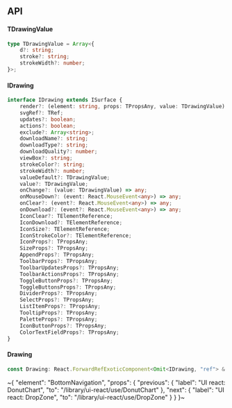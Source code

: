 

## API

#### TDrawingValue

```ts
type TDrawingValue = Array<{
    d?: string;
    stroke?: string;
    strokeWidth?: number;
}>;
```

#### IDrawing

```ts
interface IDrawing extends ISurface {
    render?: (element: string, props: TPropsAny, value: TDrawingValue) => TElement;
    svgRef?: TRef;
    updates?: boolean;
    actions?: boolean;
    exclude?: Array<string>;
    downloadName?: string;
    downloadType?: string;
    downloadQuality?: number;
    viewBox?: string;
    strokeColor?: string;
    strokeWidth?: number;
    valueDefault?: TDrawingValue;
    value?: TDrawingValue;
    onChange?: (value: TDrawingValue) => any;
    onMouseDown?: (event: React.MouseEvent<any>) => any;
    onClear?: (event?: React.MouseEvent<any>) => any;
    onDownload?: (event?: React.MouseEvent<any>) => any;
    IconClear?: TElementReference;
    IconDownload?: TElementReference;
    IconSize?: TElementReference;
    IconStrokeColor?: TElementReference;
    IconProps?: TPropsAny;
    SizeProps?: TPropsAny;
    AppendProps?: TPropsAny;
    ToolbarProps?: TPropsAny;
    ToolbarUpdatesProps?: TPropsAny;
    ToolbarActionsProps?: TPropsAny;
    ToggleButtonProps?: TPropsAny;
    ToggleButtonsProps?: TPropsAny;
    DividerProps?: TPropsAny;
    SelectProps?: TPropsAny;
    ListItemProps?: TPropsAny;
    TooltipProps?: TPropsAny;
    PaletteProps?: TPropsAny;
    IconButtonProps?: TPropsAny;
    ColorTextFieldProps?: TPropsAny;
}
```

#### Drawing

```ts
const Drawing: React.ForwardRefExoticComponent<Omit<IDrawing, "ref"> & React.RefAttributes<unknown>>;
```


~{
  "element": "BottomNavigation",
  "props": {
    "previous": {
      "label": "UI react: DonutChart",
      "to": "/library/ui-react/use/DonutChart"
    },
    "next": {
      "label": "UI react: DropZone",
      "to": "/library/ui-react/use/DropZone"
    }
  }
}~
